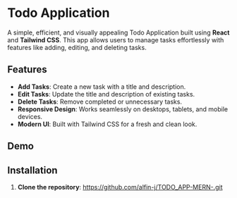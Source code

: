 # Todo Application

A simple, efficient, and visually appealing Todo Application built using **React** and **Tailwind CSS**. This app allows users to manage tasks effortlessly with features like adding, editing, and deleting tasks.

## Features

- **Add Tasks**: Create a new task with a title and description.
- **Edit Tasks**: Update the title and description of existing tasks.
- **Delete Tasks**: Remove completed or unnecessary tasks.
- **Responsive Design**: Works seamlessly on desktops, tablets, and mobile devices.
- **Modern UI**: Built with Tailwind CSS for a fresh and clean look.

## Demo

## Installation

1. **Clone the repository**:
https://github.com/alfin-j/TODO_APP-MERN-.git
